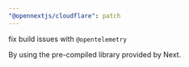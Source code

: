 ```yaml
---
"@opennextjs/cloudflare": patch
---
```


fix build issues with `@opentelemetry`

By using the pre-compiled library provided by Next.
